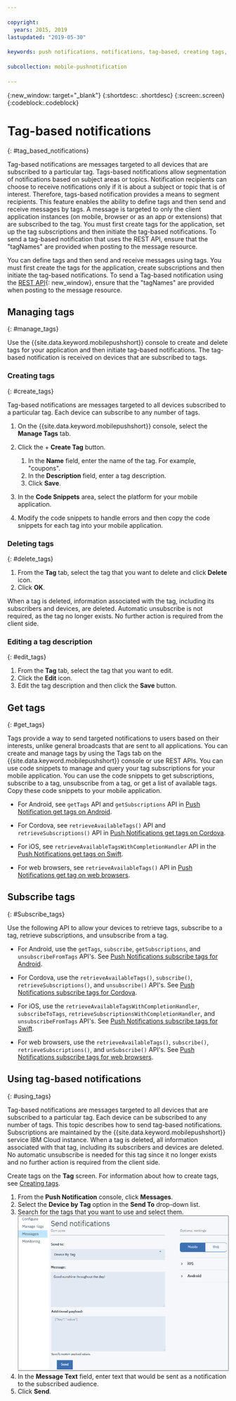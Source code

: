 ```yaml
---

copyright:
  years: 2015, 2019
lastupdated: "2019-05-30"

keywords: push notifications, notifications, tag-based, creating tags, managing tags, get tag, subscribe tag

subcollection: mobile-pushnotification

---
```


{:new_window: target="_blank"}
{:shortdesc: .shortdesc}
{:screen:.screen}
{:codeblock:.codeblock}

# Tag-based notifications
{: #tag_based_notifications}

Tag-based notifications are messages targeted to all devices that are subscribed to a particular tag. Tags-based notifications allow segmentation of notifications based on subject areas or topics. Notification recipients can choose to receive notifications only if it is about a subject or topic that is of interest. Therefore, tags-based notification provides a means to segment recipients. This feature enables the ability to define tags and then send and receive messages by tags. A message is targeted to only the client application instances (on mobile, browser or as an app or extensions) that are subscribed to the tag. You must first create tags for the application, set up the tag subscriptions and then initiate the tag-based notifications. To send a tag-based notification that uses the REST API, ensure that the "tagNames" are provided when posting to the message resource.

You can define tags and then send and receive messages using tags. You must first create the tags for the application, create subscriptions and then initiate the tag-based notifications. To send a Tag-based notification using the [REST API](https://eu-gb.imfpush.cloud.ibm.com/imfpush/){: new_window}, ensure that the "tagNames" are provided when posting to the message resource.


## Managing tags
{: #manage_tags}

Use the {{site.data.keyword.mobilepushshort}} console to create and delete tags for your application and then initiate tag-based notifications. The tag-based notification is received on devices that are subscribed to tags.


### Creating tags
{: #create_tags}

Tag-based notifications are messages targeted to all devices subscribed to a particular tag. Each device can subscribe to any number of tags. 

1. On the {{site.data.keyword.mobilepushshort}} console, select the **Manage Tags** tab.
1. Click the + **Create Tag** button.   
   1. In the **Name** field, enter the name of the tag. For example, "coupons".
   1. In the **Description** field, enter a tag description.
   1. Click  **Save**.

1. In the **Code Snippets** area, select the platform for your mobile application.
1. Modify the code snippets to handle errors and then copy the code snippets for each tag into your mobile application.

### Deleting tags
{: #delete_tags}

1. From the **Tag** tab, select the tag that you want to delete and click **Delete** icon.
1. Click **OK**.

When a tag is deleted, information associated with the tag, including its subscribers and devices, are deleted. Automatic unsubscribe is not required, as the tag no longer exists. No further action is required from the client side.

### Editing a tag description
{: #edit_tags}

1. From the **Tag** tab, select the tag that you want to edit.
1. Click the **Edit** icon.
1. Edit the tag description and then click the **Save** button.

## Get tags
{: #get_tags}

Tags provide a way to send targeted notifications to users based on their interests, unlike general broadcasts that are sent to all applications. You can create and manage tags by using the Tags tab on the {{site.data.keyword.mobilepushshort}} console or use REST APIs. You can use code snippets to manage and query your tag subscriptions for your mobile application. You can use the code snippets to get subscriptions, subscribe to a tag, unsubscribe from a tag, or get a list of available tags. Copy these code snippets to your mobile application.


- For Android, see `getTags` API and `getSubscriptions` API in [Push Notification get tags on Android](https://github.com/ibm-bluemix-mobile-services/bms-clientsdk-cordova-plugin-push/tree/Doc#ios-app).

- For Cordova, see `retrieveAvailableTags()` API and `retrieveSubscriptions()` API in [Push Notifications get tags on Cordova](https://github.com/ibm-bluemix-mobile-services/bms-clientsdk-cordova-plugin-push/tree/Doc#push-notification-service-tags).

- For iOS, see `retrieveAvailableTagsWithCompletionHandler` API in the [Push Notifications get tags on Swift](https://github.com/ibm-bluemix-mobile-services/bms-clientsdk-swift-push/tree/Doc#retrieve-tags).

- For web browsers, see `retrieveAvailableTags()` API in [Push Notifications get tag on web browsers](https://github.com/ibm-bluemix-mobile-services/bms-clientsdk-javascript-webpush/blob/Doc/README.md#push-notification-service-tags).


## Subscribe tags
{: #Subscribe_tags}

Use the following API to allow your devices to retrieve tags, subscribe to a tag, retrieve subscriptions,  and unsubscribe from a tag.

- For Android, use the `getTags`, `subscribe`, `getSubscriptions`, and `unsubscribeFromTags` API's. See [Push Notifications subscribe tags for Android](https://github.com/ibm-bluemix-mobile-services/bms-clientsdk-android-push/tree/Doc#push-notification-service-tags).

- For Cordova, use the `retrieveAvailableTags()`, `subscribe()`, `retrieveSubscriptions()`, and `unsubscribe()` API's. See [Push Notifications subscribe tags for Cordova](https://github.com/ibm-bluemix-mobile-services/bms-clientsdk-cordova-plugin-push/tree/Doc#push-notification-service-tags).

- For iOS, use the `retrieveAvailableTagsWithCompletionHandler`, `subscribeToTags`, `retrieveSubscriptionsWithCompletionHandler`, and `unsubscribeFromTags` API's. See [Push Notifications subscribe tags for Swift](https://github.com/ibm-bluemix-mobile-services/bms-clientsdk-swift-push/tree/Doc#push-notification-service-tags).

- For web browsers, use the `retrieveAvailableTags()`, `subscribe()`, `retrieveSubscriptions()`, and `unSubscribe()` API's. See [Push Notifications subscribe tags for web browsers](https://github.com/ibm-bluemix-mobile-services/bms-clientsdk-javascript-webpush/blob/Doc/README.md#push-notification-service-tags).

## Using tag-based notifications
{: #using_tags}

Tag-based notifications are messages targeted to all devices that are subscribed to a particular tag. Each device can be subscribed to any number of tags. This topic describes how to send tag-based notifications. Subscriptions are maintained by the {{site.data.keyword.mobilepushshort}} service IBM Cloud instance. When a tag is deleted, all information associated with that tag, including its subscribers and devices are deleted. No automatic unsubscribe is needed for this tag since it no longer exists and no further action is required from the client side.

Create tags on the **Tag** screen. For information about how to create tags, see [Creating tags](https://cloud.ibm.com/docs/services/mobilepush?topic=mobile-pushnotification-tag_based_notifications#create_tags).

1. From the **Push Notification** console, click **Messages**.
2. Select the **Device by Tag** option in the **Send To** drop-down list.
3. Search for the tags that you want to use and select them.
![Notifications Screen](images/tag_notification_new2.jpg "Push Notifications console with the Messages navigation option selected showing the Send notifications page. Send to field set to Device by Tag.")
4. In the **Message Text** field, enter text that would be sent as a notification to the subscribed audience.
5. Click **Send**.

